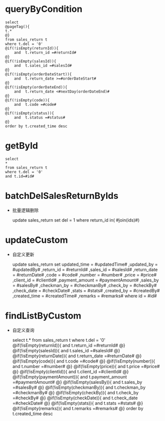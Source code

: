 queryByCondition
===


    select 
    @pageTag(){
    t.*
    @}
    from sales_return t
    where t.del = '0'  
    @if(!isEmpty(returnId)){
        and  t.return_id =#returnId#
    @}
    @if(!isEmpty(salesId)){
        and  t.sales_id =#salesId#
    @}
    @if(!isEmpty(orderDateStart)){
        and  t.return_date >=#orderDateStart#
    @}
    @if(!isEmpty(orderDateEnd)){
        and  t.return_date <#nextDay(orderDateEnd)#
    @}
    @if(!isEmpty(code)){
        and  t.code =#code#
    @}
    @if(!isEmpty(status)){
        and  t.status =#status#
    @}
    order by t.created_time desc
    
    
    
getById
===

    select
    *
    from sales_return t
    where t.del = '0'
    and t.id=#id#



batchDelSalesReturnByIds
===

* 批量逻辑删除

    update sales_return set del = 1 where return_id  in( #join(ids)#)
    


updateCustom
===

* 自定义更新

    update sales_return 
    set 
        updated_time = #updatedTime#
        ,updated_by = #updatedBy#
                ,return_id = #returnId#
                ,sales_id = #salesId#
                ,return_date = #returnDate#
                ,code = #code#
                ,number = #number#
                ,price = #price#
                ,client_id = #clientId#
                ,payment_amount = #paymentAmount#
                ,sales_by = #salesBy#
                ,checkman_by = #checkmanBy#
                ,check_by = #checkBy#
                ,check_date = #checkDate#
                ,stats = #stats#
                ,created_by = #createdBy#
                ,created_time = #createdTime#
                ,remarks = #remarks#
    where id  = #id#
    
    
    
findListByCustom
===

* 自定义查询


    select 
    t.*
    from sales_return t
    where t.del = '0'  
    @if(!isEmpty(returnId)){
        and  t.return_id =#returnId#
    @}
    @if(!isEmpty(salesId)){
        and  t.sales_id =#salesId#
    @}
    @if(!isEmpty(returnDate)){
        and  t.return_date =#returnDate#
    @}
    @if(!isEmpty(code)){
        and  t.code =#code#
    @}
    @if(!isEmpty(number)){
        and  t.number =#number#
    @}
    @if(!isEmpty(price)){
        and  t.price =#price#
    @}
    @if(!isEmpty(clientId)){
        and  t.client_id =#clientId#
    @}
    @if(!isEmpty(paymentAmount)){
        and  t.payment_amount =#paymentAmount#
    @}
    @if(!isEmpty(salesBy)){
        and  t.sales_by =#salesBy#
    @}
    @if(!isEmpty(checkmanBy)){
        and  t.checkman_by =#checkmanBy#
    @}
    @if(!isEmpty(checkBy)){
        and  t.check_by =#checkBy#
    @}
    @if(!isEmpty(checkDate)){
        and  t.check_date =#checkDate#
    @}
    @if(!isEmpty(stats)){
        and  t.stats =#stats#
    @}
    @if(!isEmpty(remarks)){
        and  t.remarks =#remarks#
    @}
    order by t.created_time desc